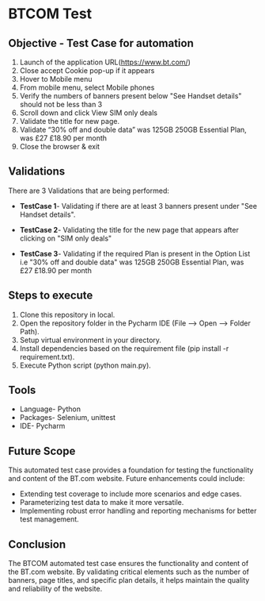 # BTCOM Test

## Objective - Test Case for automation

1. Launch of the application URL(https://www.bt.com/)
2. Close accept Cookie pop-up if it appears
3. Hover to Mobile menu
4. From mobile menu, select Mobile phones
5. Verify the numbers of banners present below "See Handset details" should not be less than 3
6. Scroll down and click View SIM only deals
7. Validate the title for new page.
8. Validate “30% off and double data” was 125GB 250GB Essential Plan, was £27 £18.90 per month
9. Close the browser & exit

## Validations

There are 3 Validations that are being performed:

- **TestCase 1**- Validating if there are at least 3 banners present under "See Handset details".
  
- **TestCase 2**- Validating the title for the new page that appears after clicking on "SIM only deals"
  
- **TestCase 3**- Validating if the required Plan is present in the Option List i.e "30% off and double data" was 125GB 250GB Essential Plan, was £27 £18.90 per month


## Steps to execute

1. Clone this repository in local.
2. Open the repository folder in the Pycharm IDE (File --> Open --> Folder Path).
3. Setup virtual environment in your directory.
4. Install dependencies based on the requirement file (pip install -r requirement.txt).
5. Execute Python script (python main.py).
   
## Tools

- Language- Python
- Packages- Selenium, unittest
- IDE- Pycharm

## Future Scope

This automated test case provides a foundation for testing the functionality and content of the BT.com website. Future enhancements could include:

- Extending test coverage to include more scenarios and edge cases.
- Parameterizing test data to make it more versatile.
- Implementing robust error handling and reporting mechanisms for better test management.

## Conclusion

The BTCOM automated test case ensures the functionality and content of the BT.com website. By validating critical elements such as the number of banners, page titles, and specific plan details, it helps maintain the quality and reliability of the website.
